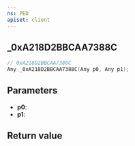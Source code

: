 ```yaml
---
ns: PED
apiset: client
---
```

## _0xA218D2BBCAA7388C

```c
// 0xA218D2BBCAA7388C
Any _0xA218D2BBCAA7388C(Any p0, Any p1);
```


## Parameters
* **p0**:
* **p1**:

## Return value